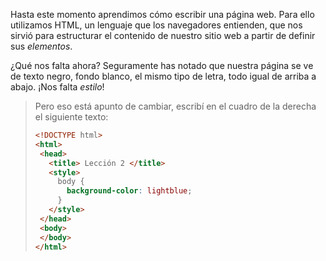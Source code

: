 Hasta este momento aprendimos cómo escribir una página web. Para ello utilizamos HTML, un lenguaje que los navegadores entienden, que nos sirvió para estructurar el contenido de nuestro sitio web a partir de definir sus _elementos_.

¿Qué nos falta ahora? Seguramente has notado que nuestra página se ve de texto negro, fondo blanco, el mismo tipo de letra, todo igual de arriba a abajo.
¡Nos falta *estilo*!

> Pero eso está apunto de cambiar, escribí en el cuadro de la derecha el siguiente texto:
>
> ```html
> <!DOCTYPE html>
> <html>
>  <head>
>    <title> Lección 2 </title>
>    <style>
>      body {
>        background-color: lightblue;
>      }
>    </style>
>  </head>
>  <body>
>  </body>
></html>
>```

